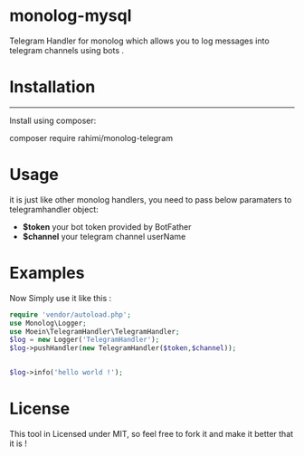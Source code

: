 monolog-mysql
=============

Telegram Handler for monolog which allows you to log messages into telegram channels using bots . 


# Installation
-----------
Install using composer:

  composer require rahimi/monolog-telegram  


# Usage
it is just like other monolog handlers, you need to pass below paramaters to telegramhandler object:
- **$token** your bot token provided by BotFather
- **$channel** your telegram channel userName


# Examples
Now Simply use it like this :

```php
require 'vendor/autoload.php';
use Monolog\Logger;
use Moein\TelegramHandler\TelegramHandler;
$log = new Logger('TelegramHandler');
$log->pushHandler(new TelegramHandler($token,$channel));


$log->info('hello world !');
```

# License
This tool in Licensed under MIT, so feel free to fork it and make it better that it is !
